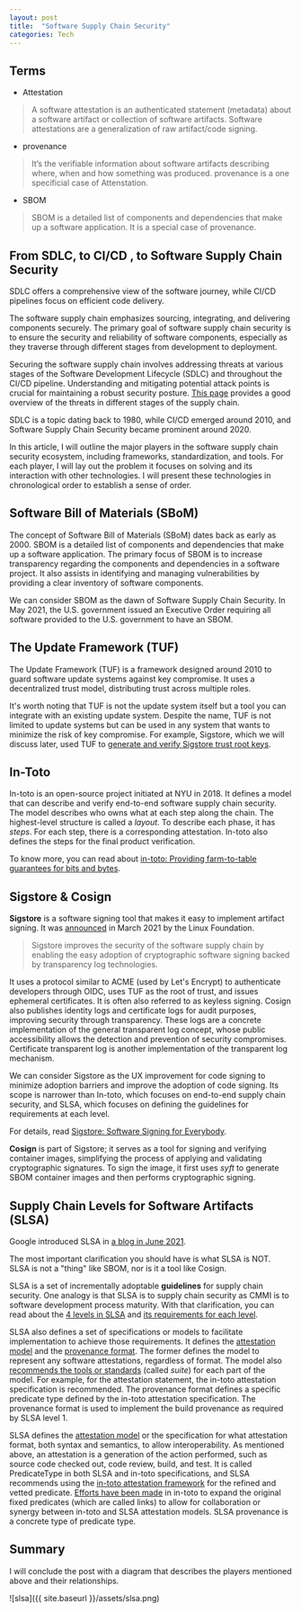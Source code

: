 ```yaml
---
layout: post
title:  "Software Supply Chain Security"
categories: Tech
---
```


## Terms

- Attestation

> A software attestation is an authenticated statement (metadata) about a software artifact or collection of software artifacts. Software attestations are a generalization of raw artifact/code signing.

- provenance

> It’s the verifiable information about software artifacts describing where, when and how something was produced. provenance is a one specificial case of Attenstation.

- SBOM

> SBOM is a detailed list of components and dependencies that make up a software application. It is a special case of provenance.

## From SDLC, to CI/CD , to Software Supply Chain Security

SDLC offers a comprehensive view of the software journey, while CI/CD pipelines focus on efficient code delivery.

The software supply chain emphasizes sourcing, integrating, and delivering components securely. The primary goal of software supply chain security is to ensure the security and reliability of software components, especially as they traverse through different stages from development to deployment.

Securing the software supply chain involves addressing threats at various stages of the Software Development Lifecycle (SDLC) and throughout the CI/CD pipeline. Understanding and mitigating potential attack points is crucial for maintaining a robust security posture. [This page](https://slsa.dev/spec/v1.0/threats-overview) provides a good overview of the threats in different stages of the supply chain.

SDLC is a topic dating back to 1980, while CI/CD emerged around 2010, and Software Supply Chain Security became prominent around 2020.

In this article, I will outline the major players in the software supply chain security ecosystem, including frameworks, standardization, and tools. For each player, I will lay out the problem it focuses on solving and its interaction with other technologies. I will present these technologies in chronological order to establish a sense of order.

## Software Bill of Materials (SBoM)

The concept of Software Bill of Materials (SBoM) dates back as early as 2000. SBOM is a detailed list of components and dependencies that make up a software application. The primary focus of SBOM is to increase transparency regarding the components and dependencies in a software project. It also assists in identifying and managing vulnerabilities by providing a clear inventory of software components.

We can consider SBOM as the dawn of Software Supply Chain Security. In May 2021, the U.S. government issued an Executive Order requiring all software provided to the U.S. government to have an SBOM.

## The Update Framework (TUF)

The Update Framework (TUF) is a framework designed around 2010 to guard software update systems against key compromise. It uses a decentralized trust model, distributing trust across multiple roles.

It's worth noting that TUF is not the update system itself but a tool you can integrate with an existing update system. Despite the name, TUF is not limited to update systems but can be used in any system that wants to minimize the risk of key compromise. For example, Sigstore, which we will discuss later, used TUF to [generate and verify Sigstore trust root keys](https://github.com/sigstore/root-signing).

## In-Toto

In-toto is an open-source project initiated at NYU in 2018. It defines a model that can describe and verify end-to-end software supply chain security. The model describes who owns what at each step along the chain. The highest-level structure is called a *layout*. To describe each phase, it has *steps*. For each step, there is a corresponding attestation. In-toto also defines the steps for the final product verification.

To know more, you can read about [in-toto: Providing farm-to-table guarantees for bits and bytes](https://www.usenix.org/system/files/sec19-torres-arias.pdf).

## Sigstore & Cosign

**Sigstore** is a software signing tool that makes it easy to implement artifact signing. It was [announced](https://www.linuxfoundation.org/press/press-release/linux-foundation-announces-free-sigstore-signing-service-to-confirm-origin-and-authenticity-of-software) in March 2021 by the Linux Foundation.

> Sigstore improves the security of the software supply chain by enabling the easy adoption of cryptographic software signing backed by transparency log technologies.

It uses a protocol similar to ACME (used by Let's Encrypt) to authenticate developers through OIDC, uses TUF as the root of trust, and issues ephemeral certificates. It is often also referred to as keyless signing. Cosign also publishes identity logs and certificate logs for audit purposes, improving security through transparency. These logs are a concrete implementation of the general transparent log concept, whose public accessibility allows the detection and prevention of security compromises. Certificate transparent log is another implementation of the transparent log mechanism.

We can consider Sigstore as the UX improvement for code signing to minimize adoption barriers and improve the adoption of code signing. Its scope is narrower than In-toto, which focuses on end-to-end supply chain security, and SLSA, which focuses on defining the guidelines for requirements at each level.

For details, read [Sigstore: Software Signing for Everybody](https://dl.acm.org/doi/pdf/10.1145/3548606.3560596).

**Cosign** is part of Sigstore; it serves as a tool for signing and verifying container images, simplifying the process of applying and validating cryptographic signatures. To sign the image, it first uses *syft* to generate SBOM container images and then performs cryptographic signing.

## Supply Chain Levels for Software Artifacts (SLSA)

Google introduced SLSA in [a blog in June 2021](https://security.googleblog.com/2021/06/introducing-slsa-end-to-end-framework.html).

The most important clarification you should have is what SLSA is NOT. SLSA is not a "thing" like SBOM, nor is it a tool like Cosign.

SLSA is a set of incrementally adoptable **guidelines** for supply chain security. One analogy is that SLSA is to supply chain security as CMMI is to software development process maturity. With that clarification, you can read about the [4 levels in SLSA](https://slsa.dev/spec/v1.0/levels#levels-and-tracks) and [its requirements for each level](https://slsa.dev/spec/v1.0/requirements).

SLSA also defines a set of specifications or models to facilitate implementation to achieve those requirements. It defines the [attestation model](https://slsa.dev/attestation-model) and the [provenance format](https://slsa.dev/spec/v1.0/provenance). The former defines the model to represent any software attestations, regardless of format. The model also [recommends the tools or standards](https://slsa.dev/attestation-model#recommended-suite) (called *suite*) for each part of the model. For example, for the attestation statement, the in-toto attestation specification is recommended. The provenance format defines a specific predicate type defined by the in-toto attestation specification. The provenance format is used to implement the build provenance as required by SLSA level 1.

SLSA defines the [attestation model](https://slsa.dev/attestation-model) or the specification for what attestation format, both syntax and semantics, to allow interoperability. As mentioned above, an attestation is a generation of the action performed, such as source code checked out, code review, build, and test. It is called PredicateType in both SLSA and in-toto specifications, and SLSA recommends using the [in-toto attestation framework](https://github.com/in-toto/attestation/blob/main/spec/README.md#in-toto-attestation-framework-spec) for the refined and vetted predicate. [Efforts have been made](https://github.com/adityasaky/ITE/blob/4a54f2682225651ba2eed991742f17bba3329aff/ITE/6/README.md) in in-toto to expand the original fixed predicates (which are called links) to allow for collaboration or synergy between in-toto and SLSA attestation models. SLSA provenance is a concrete type of predicate type.

## Summary

I will conclude the post with a diagram that describes the players mentioned above and their relationships.

![slsa]({{ site.baseurl }}/assets/slsa.png)

[Sigstore]: https://dl.acm.org/doi/pdf/10.1145/3548606.3560596
[TUF]: https://ssl.engineering.nyu.edu/papers/samuel_tuf_ccs_2010.pdf
[in-toto]: https://www.usenix.org/system/files/sec19-torres-arias.pdf
